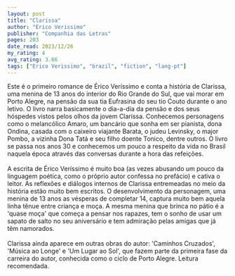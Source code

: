 ```yaml
---
layout: post
title: "Clarissa"
author: "Erico Verissimo"
publisher: "Companhia das Letras"
pages: 203
date_read: 2023/12/26
my_rating: 4
avg_rating: 3.66
tags: ["Erico Verissimo", "brazil", "fiction", "lang-pt"]
---
```


Este é o primeiro romance de Érico Veríssimo e conta a história de Clarissa, uma menina de 13 anos do interior do Rio Grande do Sul, que vai morar em Porto Alegre, na pensão da sua tia Eufrasina do seu tio Couto durante o ano letivo. O livro narra basicamente o dia-a-dia da pensão e dos seus hóspedes vistos pelos olhos da jovem Clarissa.  Conhecemos personagens como o melancólico Amaro, um bancário que sonha em ser pianista, dona Ondina, casada com o caixeiro viajante Barata, o judeu Levinsky, o major Pombo, a vizinha Dona Tatá e seu filho doente Tonico, dentre outros. O livro se passa nos anos 30 e conhecemos um pouco a respeito da vida no Brasil naquela época através das conversas durante a hora das refeições.<br/><br/>A escrita de Érico Veríssimo é muito boa (as vezes abusando um pouco da linguagem poética, como o próprio autor confessa no prefácio) e cativa o leitor. As reflexões e diálogos internos de Clarissa entremeadas no meio da história estão muito bem escritos. O desenvolvimento da personagem, uma menina de 13 anos as vésperas de completar 14, captura muito bem aquela linha tênue entre criança e moça. A mesma menina que brinca no pátio é a 'quase moça' que começa a pensar nos rapazes, tem o sonho de usar um sapato de salto no seu aniversário e tem admiração pelas amigas que já têm namorados. <br/><br/>Clarissa ainda aparece em outras obras do autor: 'Caminhos Cruzados', 'Música ao Longe' e 'Um Lugar ao Sol', que fazem parte da primeira fase da carreira do autor, conhecida como o ciclo de Porto Alegre. Leitura recomendada.


